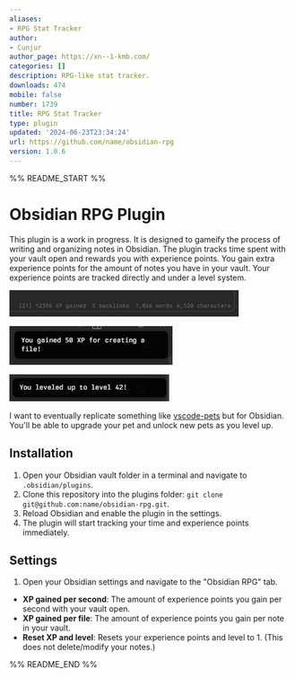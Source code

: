 ```yaml
---
aliases:
- RPG Stat Tracker
author:
- Cunjur
author_page: https://xn--1-kmb.com/
categories: []
description: RPG-like stat tracker.
downloads: 474
mobile: false
number: 1739
title: RPG Stat Tracker
type: plugin
updated: '2024-06-23T23:34:24'
url: https://github.com/name/obsidian-rpg
version: 1.0.6
---
```


%% README_START %%

# Obsidian RPG Plugin

This plugin is a work in progress. It is designed to gameify the process of writing and organizing notes in Obsidian. The plugin tracks time spent with your vault open and rewards you with experience points. You gain extra experience points for the amount of notes you have in your vault. Your experience points are tracked directly and under a level system.

![Status](https://raw.githubusercontent.com/name/obsidian-rpg/HEAD/images/status.png)

![New File](https://raw.githubusercontent.com/name/obsidian-rpg/HEAD/images/new_file.png)

![Level Up](https://raw.githubusercontent.com/name/obsidian-rpg/HEAD/images/level_up.png)

I want to eventually replicate something like [vscode-pets](https://marketplace.visualstudio.com/items?itemName=tonybaloney.vscode-pets) but for Obsidian. You'll be able to upgrade your pet and unlock new pets as you level up.

## Installation

1. Open your Obsidian vault folder in a terminal and navigate to `.obsidian/plugins`.
2. Clone this repository into the plugins folder: `git clone git@github.com:name/obsidian-rpg.git`.
3. Reload Obsidian and enable the plugin in the settings.
4. The plugin will start tracking your time and experience points immediately.

## Settings

1. Open your Obsidian settings and navigate to the "Obsidian RPG" tab.

- **XP gained per second**: The amount of experience points you gain per second with your vault open.
- **XP gained per file**: The amount of experience points you gain per note in your vault.
- **Reset XP and level**: Resets your experience points and level to 1. (This does not delete/modify your notes.)


%% README_END %%
